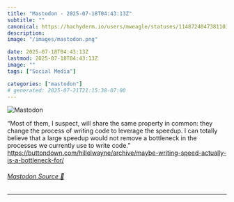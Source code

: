 ```yaml
---
title: "Mastodon - 2025-07-18T04:43:13Z"
subtitle: ""
canonical: https://hachyderm.io/users/mweagle/statuses/114872404738110398
description:
image: "/images/mastodon.png"

date: 2025-07-18T04:43:13Z
lastmod: 2025-07-18T04:43:13Z
image: ""
tags: ["Social Media"]

categories: ["mastodon"]
# generated: 2025-07-21T21:15:38-07:00
---
```

![Mastodon](/images/mastodon.png)

<p>“Most of them, I suspect, will share the same property in common: they change the process of writing code to leverage the speedup. I can totally believe that a large speedup would not remove a bottleneck in the processes we currently use to write code.”<br /><a href="https://buttondown.com/hillelwayne/archive/maybe-writing-speed-actually-is-a-bottleneck-for/" target="_blank" rel="nofollow noopener noreferrer" translate="no"><span class="invisible">https://</span><span class="ellipsis">buttondown.com/hillelwayne/arc</span><span class="invisible">hive/maybe-writing-speed-actually-is-a-bottleneck-for/</span></a></p>


###### [Mastodon Source 🐘](https://hachyderm.io/@mweagle/114872404738110398)

___
